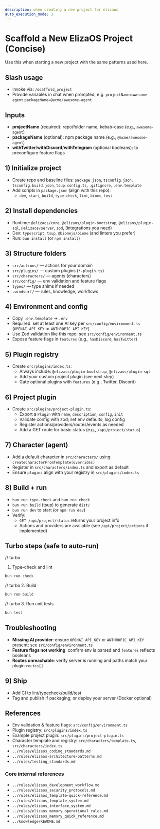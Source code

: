 ```yaml
---
description: when creating a new project for elizaos
auto_execution_mode: 3
---
```


# Scaffold a New ElizaOS Project (Concise)

Use this when starting a new project with the same patterns used here.

## Slash usage

- Invoke via: `/scaffold_project`
- Provide variables in chat when prompted, e.g. `projectName=awesome-agent` `packageName=@acme/awesome-agent`

## Inputs

- **projectName** (required): repo/folder name, kebab-case (e.g., `awesome-agent`)
- **packageName** (optional): npm package name (e.g., `@acme/awesome-agent`)
- **withTwitter**/**withDiscord**/**withTelegram** (optional booleans): to preconfigure feature flags

## 1) Initialize project

- Create repo and baseline files: `package.json`, `tsconfig.json`, `tsconfig.build.json`, `tsup.config.ts`, `.gitignore`, `.env.template`
- Add scripts in `package.json` (align with this repo):
  - `dev`, `start`, `build`, `type-check`, `lint`, `biome`, `test`

## 2) Install dependencies

- Runtime: `@elizaos/core`, `@elizaos/plugin-bootstrap`, `@elizaos/plugin-sql`, `@elizaos/server`, `zod`, (integrations you need)
- Dev: `typescript`, `tsup`, `@biomejs/biome` (and linters you prefer)
- Run: `bun install` (or `npm install`)

## 3) Structure folders

- `src/actions/` — actions for your domain
- `src/plugins/` — custom plugins (`*-plugin.ts`)
- `src/characters/` — agents (characters)
- `src/config/` — env validation and feature flags
- `types/` — type shims if needed
- `.windsurf/` — rules, knowledge, workflows

## 4) Environment and config

- Copy `.env.template` → `.env`
- Required: set at least one AI key per `src/config/environment.ts` (`OPENAI_API_KEY` or `ANTHROPIC_API_KEY`)
- Use Zod validation like this repo: see `src/config/environment.ts`
- Expose feature flags in `features` (e.g., `hasDiscord`, `hasTwitter`)

## 5) Plugin registry

- Create `src/plugins/index.ts`:
  - Always include: `@elizaos/plugin-bootstrap`, `@elizaos/plugin-sql`
  - Add your custom project plugin (see next step)
  - Gate optional plugins with `features` (e.g., Twitter, Discord)

## 6) Project plugin

- Create `src/plugins/project-plugin.ts`:
  - Export a `Plugin` with `name`, `description`, `config`, `init`
  - Validate config with zod; set env defaults; log config
  - Register actions/providers/routes/events as needed
  - Add a GET route for basic status (e.g., `/api/project/status`)

## 7) Character (agent)

- Add a default character in `src/characters/` using `createCharacterFromTemplate(overrides)`
- Register in `src/characters/index.ts` and export as default
- Ensure `plugins` align with your registry in `src/plugins/index.ts`

## 8) Build + run

- `bun run type-check` and `bun run check`
- `bun run build` (tsup) to generate `dist/`
- `bun run dev` to start (or `npm run dev`)
- Verify:
  - `GET /api/project/status` returns your project info
  - Actions and providers are available (see `/api/project/actions` if implemented)

## Turbo steps (safe to auto-run)

// turbo

1. Type-check and lint

```bash
bun run check
```

// turbo 2. Build

```bash
bun run build
```

// turbo 3. Run unit tests

```bash
bun test
```

## Troubleshooting

- **Missing AI provider**: ensure `OPENAI_API_KEY` or `ANTHROPIC_API_KEY` present; see `src/config/environment.ts`
- **Feature flags not working**: confirm env is parsed and `features` reflects booleans
- **Routes unreachable**: verify server is running and paths match your plugin `routes[]`

## 9) Ship

- Add CI to lint/typecheck/build/test
- Tag and publish if packaging; or deploy your server (Docker optional)

## References

- Env validation & feature flags: `src/config/environment.ts`
- Plugin registry: `src/plugins/index.ts`
- Example project plugin: `src/plugins/project-plugin.ts`
- Character template and registry: `src/characters/template.ts`, `src/characters/index.ts`
- `../rules/elizaos_coding_standards.md`
- `../rules/elizaos-architecture-patterns.md`
- `../rules/testing_standards.md`

### Core internal references

- `../rules/elizaos_development_workflow.md`
- `../rules/elizaos_security_protocols.md`
- `../rules/elizaos_template-quick-reference.md`
- `../rules/elizaos_template_system.md`
- `../rules/elizaos_interface_system.md`
- `../rules/elizaos_memory_operational_rules.md`
- `../rules/elizaos_memory_quick_reference.md`
- `../knowledge/README.md`
